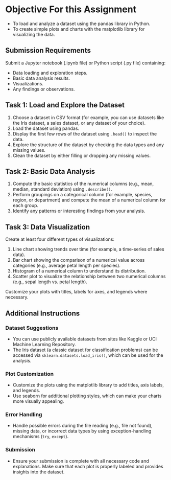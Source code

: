 # Objective For this Assignment

- To load and analyze a dataset using the pandas library in Python.
- To create simple plots and charts with the matplotlib library for visualizing the data.

## Submission Requirements

Submit a Jupyter notebook (.ipynb file) or Python script (.py file) containing:
- Data loading and exploration steps.
- Basic data analysis results.
- Visualizations.
- Any findings or observations.

## Task 1: Load and Explore the Dataset

1. Choose a dataset in CSV format (for example, you can use datasets like the Iris dataset, a sales dataset, or any dataset of your choice).
2. Load the dataset using pandas.
3. Display the first few rows of the dataset using `.head()` to inspect the data.
4. Explore the structure of the dataset by checking the data types and any missing values.
5. Clean the dataset by either filling or dropping any missing values.

## Task 2: Basic Data Analysis

1. Compute the basic statistics of the numerical columns (e.g., mean, median, standard deviation) using `.describe()`.
2. Perform groupings on a categorical column (for example, species, region, or department) and compute the mean of a numerical column for each group.
3. Identify any patterns or interesting findings from your analysis.

## Task 3: Data Visualization

Create at least four different types of visualizations:
1. Line chart showing trends over time (for example, a time-series of sales data).
2. Bar chart showing the comparison of a numerical value across categories (e.g., average petal length per species).
3. Histogram of a numerical column to understand its distribution.
4. Scatter plot to visualize the relationship between two numerical columns (e.g., sepal length vs. petal length).

Customize your plots with titles, labels for axes, and legends where necessary.

## Additional Instructions

### Dataset Suggestions

- You can use publicly available datasets from sites like Kaggle or UCI Machine Learning Repository.
- The Iris dataset (a classic dataset for classification problems) can be accessed via `sklearn.datasets.load_iris()`, which can be used for the analysis.

### Plot Customization

- Customize the plots using the matplotlib library to add titles, axis labels, and legends.
- Use seaborn for additional plotting styles, which can make your charts more visually appealing.

### Error Handling

- Handle possible errors during the file reading (e.g., file not found), missing data, or incorrect data types by using exception-handling mechanisms (`try`, `except`).

### Submission

- Ensure your submission is complete with all necessary code and explanations. Make sure that each plot is properly labeled and provides insights into the dataset.